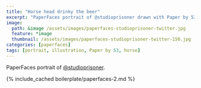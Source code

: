 ```yaml
---
title: "Horse head drinky the beer"
excerpt: "PaperFaces portrait of @studioprisoner drawn with Paper by 53 on an iPad."
image: 
  path: &image /assets/images/paperfaces-studioprisoner-twitter.jpg 
  feature: *image
  thumbnail: /assets/images/paperfaces-studioprisoner-twitter-150.jpg
categories: [paperfaces]
tags: [portrait, illustration, Paper by 53, horse]
---
```


PaperFaces portrait of [@studioprisoner](https://twitter.com/studioprisoner).

{% include_cached boilerplate/paperfaces-2.md %}
